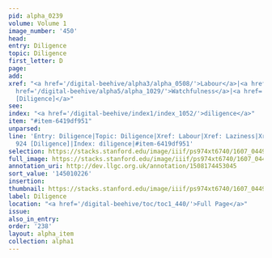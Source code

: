 ```yaml
---
pid: alpha_0239
volume: Volume 1
image_number: '450'
head:
entry: Diligence
topic: Diligence
first_letter: D
page:
add:
xref: "<a href='/digital-beehive/alpha3/alpha_0508/'>Labour</a>|<a href='/digital-beehive/alpha3/alpha_0526/'>Laziness</a>|<a
  href='/digital-beehive/alpha5/alpha_1029/'>Watchfulness</a>|<a href='/digital-beehive/num4/num_1225/'>924
  [Diligence]</a>"
see:
index: "<a href='/digital-beehive/index1/index_1052/'>diligence</a>"
item: "#item-6419df951"
unparsed:
line: 'Entry: Diligence|Topic: Diligence|Xref: Labour|Xref: Laziness|Xref: Watchfulness|Xref:
  924 [Diligence]|Index: diligence|#item-6419df951'
selection: https://stacks.stanford.edu/image/iiif/ps974xt6740/1607_0449/834,226,2945,631/full/0/default.jpg
full_image: https://stacks.stanford.edu/image/iiif/ps974xt6740/1607_0449/full/full/0/default.jpg
annotation_uri: http://dev.llgc.org.uk/annotation/1508174453045
sort_value: '145010226'
insertion:
thumbnail: https://stacks.stanford.edu/image/iiif/ps974xt6740/1607_0449/834,226,600,180/250,/0/default.jpg
label: Diligence
location: "<a href='/digital-beehive/toc/toc1_440/'>Full Page</a>"
issue:
also_in_entry:
order: '238'
layout: alpha_item
collection: alpha1
---
```

